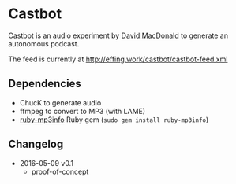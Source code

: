 # Castbot

Castbot is an audio experiment by [David MacDonald](http://davidmacdonaldmusic.com) to generate an autonomous podcast.

The feed is currently at <http://effing.work/castbot/castbot-feed.xml>

## Dependencies

- ChucK to generate audio
- ffmpeg to convert to MP3 (with LAME)
- [ruby-mp3info](https://github.com/moumar/ruby-mp3info) Ruby gem (`sudo gem install ruby-mp3info`)

## Changelog

- 2016-05-09 v0.1
    - proof-of-concept
